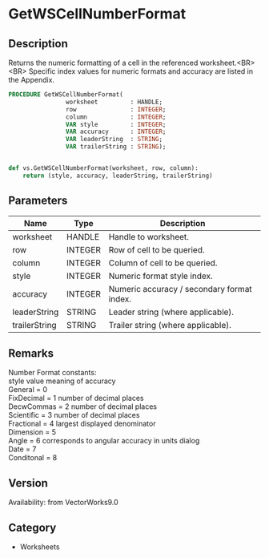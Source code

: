 # GetWSCellNumberFormat

## Description
Returns the numeric formatting of a cell in the referenced worksheet.&lt;BR&gt;
&lt;BR&gt;
Specific index values for numeric formats and accuracy are listed in the Appendix.

```pascal
PROCEDURE GetWSCellNumberFormat(
				worksheet         : HANDLE;
				row               : INTEGER;
				column            : INTEGER;
				VAR style         : INTEGER;
				VAR accuracy      : INTEGER;
				VAR leaderString  : STRING;
				VAR trailerString : STRING);
```

```python

def vs.GetWSCellNumberFormat(worksheet, row, column):
    return (style, accuracy, leaderString, trailerString)
```

## Parameters
|Name|Type|Description|
|---|---|---|
|worksheet|HANDLE|Handle to worksheet.|
|row|INTEGER|Row of cell to be queried.|
|column|INTEGER|Column of cell to be queried.|
|style|INTEGER|Numeric format style index.|
|accuracy|INTEGER|Numeric accuracy / secondary format index.|
|leaderString|STRING|Leader string (where applicable).|
|trailerString|STRING|Trailer string (where applicable).|

## Remarks
Number Format constants:<BR>
style                       value                meaning of accuracy<BR>
General                   = 0<BR>
FixDecimal            = 1                       number of decimal places<BR>
DecwCommas       = 2                      number of decimal places<BR>
Scientific               = 3                       number of decimal places<BR>
Fractional              = 4                       largest displayed denominator<BR>
Dimension            = 5                       <BR>
Angle                      = 6                       corresponds to angular accuracy in units dialog<BR>
Date                         = 7                       <BR>
Conditonal           = 8

## Version
Availability: from VectorWorks9.0
## Category
* Worksheets

